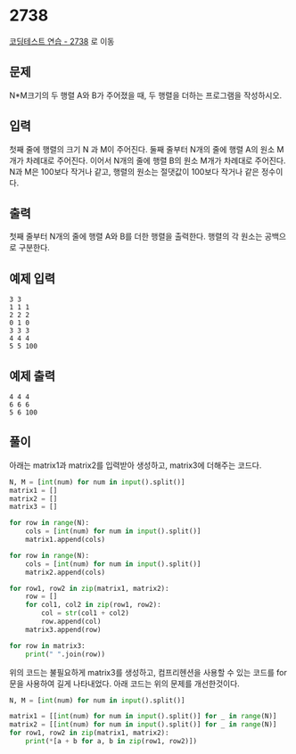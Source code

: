 # 2738

[코딩테스트 연습 - 2738][1] 로 이동

## 문제

N\*M크기의 두 행렬 A와 B가 주어졌을 때, 두 행렬을 더하는 프로그램을 작성하시오.

## 입력

첫째 줄에 행렬의 크기 N 과 M이 주어진다. 둘째 줄부터 N개의 줄에 행렬 A의 원소 M개가 차례대로 주어진다. 이어서 N개의 줄에 행렬 B의 원소 M개가 차례대로 주어진다. N과 M은 100보다 작거나 같고, 행렬의 원소는 절댓값이 100보다 작거나 같은 정수이다.

## 출력

첫째 줄부터 N개의 줄에 행렬 A와 B를 더한 행렬을 출력한다. 행렬의 각 원소는 공백으로 구분한다.

## 예제 입력

```
3 3
1 1 1
2 2 2
0 1 0
3 3 3
4 4 4
5 5 100
```

## 예제 출력

```
4 4 4
6 6 6
5 6 100
```

## 풀이

아래는 matrix1과 matrix2를 입력받아 생성하고,
matrix3에 더해주는 코드다.

```python
N, M = [int(num) for num in input().split()]
matrix1 = []
matrix2 = []
matrix3 = []

for row in range(N):
    cols = [int(num) for num in input().split()]
    matrix1.append(cols)

for row in range(N):
    cols = [int(num) for num in input().split()]
    matrix2.append(cols)

for row1, row2 in zip(matrix1, matrix2):
    row = []
    for col1, col2 in zip(row1, row2):
        col = str(col1 + col2)
        row.append(col)
    matrix3.append(row)

for row in matrix3:
    print(" ".join(row))

```

위의 코드는 불필요하게 matrix3를 생성하고,
컴프리헨션을 사용할 수 있는 코드를 for문을 사용하여 길게 나타내었다.
아래 코드는 위의 문제를 개선한것이다.

```python
N, M = [int(num) for num in input().split()]

matrix1 = [[int(num) for num in input().split()] for _ in range(N)]
matrix2 = [[int(num) for num in input().split()] for _ in range(N)]
for row1, row2 in zip(matrix1, matrix2):
    print(*[a + b for a, b in zip(row1, row2)])
```

[1]: https://www.acmicpc.net/problem/2738
